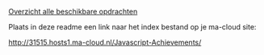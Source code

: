 
[Overzicht alle beschikbare opdrachten](https://trello.com/b/xo5TJzFr/javascript-achievements)

Plaats in deze readme een link naar het index bestand op je ma-cloud site:

http://31515.hosts1.ma-cloud.nl/Javascript-Achievements/
